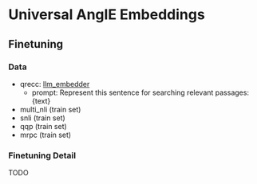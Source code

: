 # Universal AnglE Embeddings

## Finetuning

### Data

- qrecc: [llm_embedder](https://github.com/FlagOpen/FlagEmbedding/blob/master/FlagEmbedding/llm_embedder/docs/fine-tune.md#data)
  - prompt: Represent this sentence for searching relevant passages: {text}
- multi_nli (train set)
- snli (train set)
- qqp (train set)
- mrpc (train set)

### Finetuning Detail

TODO
